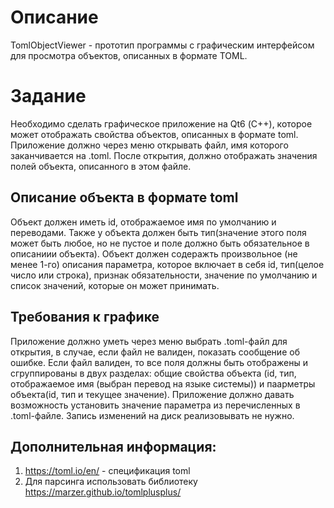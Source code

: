 # Описание

TomlObjectViewer - прототип программы с графическим интерфейсом для просмотра объектов, описанных в формате TOML.

# Задание

Необходимо сделать графическое приложение на Qt6 (С++), которое может отображать свойства объектов, описанных в формате toml. Приложение должно через меню открывать файл, имя которого заканчивается на .toml. После открытия, должно отображать значения полей объекта, описанного в этом файле. 

## Описание объекта в формате toml
Объект должен иметь id, отображаемое имя по умолчанию и переводами. Также у объекта должен быть тип(значение этого поля может быть любое, но не пустое и поле должно быть обязательное в описаниии объекта). Объект должен содеражть произвольное (не менее 1-го) описания параметра, которое включает в себя id, тип(целое число или строка), признак обязательности, значение по умолчанию и список значений, которые он может принимать.

## Требования к графике
Приложение должно уметь через меню выбрать .toml-файл для открытия, в случае, если файл не валиден, показать сообщение об ошибке. Если файл валиден, то все поля должны быть отображены и сгруппированы в двух разделах: общие свойства объекта (id, тип, отображаемое имя (выбран перевод на языке системы)) и паарметры объекта(id, тип и текущее значение). Приложение должно давать возможность установить значение параметра из перечисленных в .toml-файле. Запись изменений на диск реализовывать не нужно.

## Дополнительная информация:
1. https://toml.io/en/ - спецификация toml
2. Для парсинга использовать библиотеку https://marzer.github.io/tomlplusplus/

